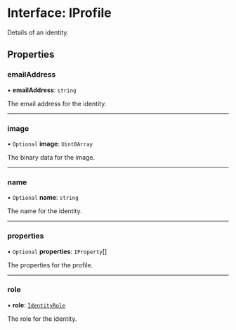 # Interface: IProfile

Details of an identity.

## Properties

### emailAddress

• **emailAddress**: `string`

The email address for the identity.

___

### image

• `Optional` **image**: `Uint8Array`

The binary data for the image.

___

### name

• `Optional` **name**: `string`

The name for the identity.

___

### properties

• `Optional` **properties**: `IProperty`[]

The properties for the profile.

___

### role

• **role**: [`IdentityRole`](../enums/IdentityRole.md)

The role for the identity.
